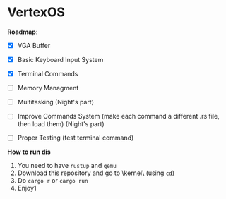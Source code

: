 # VertexOS
**Roadmap**:
- [x] VGA Buffer
- [x] Basic Keyboard Input System
- [x] Terminal Commands 
- [ ] Memory Managment
- [ ] Multitasking (Night's part)
- [ ] Improve Commands System (make each command a different .rs file, then load them) (Night's part)
- [ ] Proper Testing (test terminal command)


**How to run dis**
1. You need to have `rustup` and `qemu`
2. Download this repository and go to \kernel\ (using `cd`)
3. Do `cargo r` or `cargo run`
4. Enjoy1